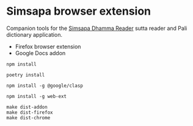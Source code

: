 # Simsapa browser extension

Companion tools for the [Simsapa Dhamma Reader](https://simsapa.github.io/) sutta reader and Pali dictionary application.

- Firefox browser extension
- Google Docs addon

``` shell
npm install

poetry install

npm install -g @google/clasp

npm install -g web-ext

make dist-addon
make dist-firefox
make dist-chrome
```

